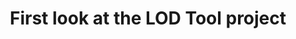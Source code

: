 ---
layout: post
title: First look at the LOD Tool project 
tags:
  - professional-practice
description: >
  Example text
hero: /uploads/code.JPG
overlay: purple
published: true
---